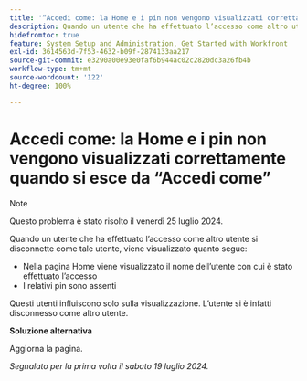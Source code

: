 ```yaml
---
title: '“Accedi come: la Home e i pin non vengono visualizzati correttamente quando si esce da Accedi come”'
description: Quando un utente che ha effettuato l’accesso come altro utente si disconnette come tale utente, nella schermata della Home vengono visualizzati i seguenti problemi.
hidefromtoc: true
feature: System Setup and Administration, Get Started with Workfront
exl-id: 3614563d-7f53-4632-b09f-2874133aa217
source-git-commit: e3290a00e93e0faf6b944ac02c2820dc3a26fb4b
workflow-type: tm+mt
source-wordcount: '122'
ht-degree: 100%

---
```


# Accedi come: la Home e i pin non vengono visualizzati correttamente quando si esce da “Accedi come”

>[!NOTE]
>
>Questo problema è stato risolto il venerdì 25 luglio 2024.

Quando un utente che ha effettuato l’accesso come altro utente si disconnette come tale utente, viene visualizzato quanto segue:

* Nella pagina Home viene visualizzato il nome dell’utente con cui è stato effettuato l’accesso
* I relativi pin sono assenti

Questi utenti influiscono solo sulla visualizzazione. L’utente si è infatti disconnesso come altro utente.

**Soluzione alternativa**

Aggiorna la pagina.

_Segnalato per la prima volta il sabato 19 luglio 2024._
